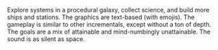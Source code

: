 Explore systems in a procedural galaxy, collect science, and build more ships and stations. The graphics are text-based (with emojis). The gameplay is similar to other incrementals, except without a ton of depth. The goals are a mix of attainable and mind-numbingly unattainable. The sound is as silent as space.
